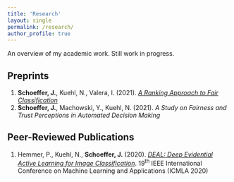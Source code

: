 ```yaml
---
title: 'Research'
layout: single
permalink: /research/
author_profile: true
---
```


An overview of my academic work. Still work in progress.

## Preprints
1. **Schoeffer, J.**, Kuehl, N., Valera, I. (2021). [*A Ranking Approach to Fair Classification*](https://arxiv.org/pdf/2102.04565.pdf)
2. **Schoeffer, J.**, Machowski, Y., Kuehl, N. (2021). *A Study on Fairness and Trust Perceptions in Automated Decision Making*

## Peer-Reviewed Publications
1. Hemmer, P., Kuehl, N., **Schoeffer, J.** (2020). [*DEAL: Deep Evidential Active Learning for Image Classification*](https://arxiv.org/pdf/2007.11344.pdf). 19<sup>th</sup> IEEE International Conference on Machine Learning and Applications (ICMLA 2020)
